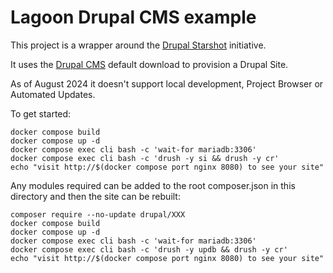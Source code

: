 # Lagoon Drupal CMS example

This project is a wrapper around the [Drupal Starshot](https://www.drupal.org/about/starshot) initiative.

It uses the [Drupal CMS](https://www.drupal.org/project/drupal_cms) default download to provision a Drupal Site.

As of August 2024 it doesn't support local development, Project Browser or Automated Updates.

To get started:
```
docker compose build
docker compose up -d
docker compose exec cli bash -c 'wait-for mariadb:3306'
docker compose exec cli bash -c 'drush -y si && drush -y cr'
echo "visit http://$(docker compose port nginx 8080) to see your site"
```

Any modules required can be added to the root composer.json in this directory and then the site can be rebuilt:
```
composer require --no-update drupal/XXX
docker compose build
docker compose up -d
docker compose exec cli bash -c 'wait-for mariadb:3306'
docker compose exec cli bash -c 'drush -y updb && drush -y cr'
echo "visit http://$(docker compose port nginx 8080) to see your site"
```
